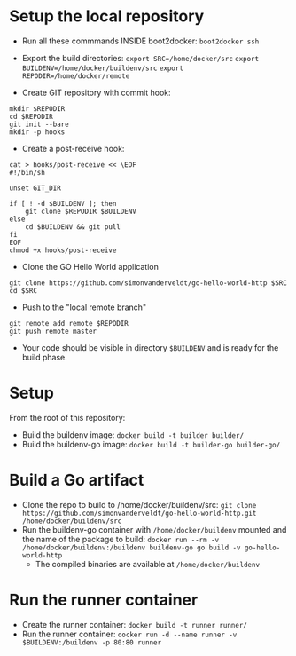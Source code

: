 # Setup the local repository

- Run all these commmands INSIDE boot2docker:
`boot2docker ssh`

- Export the build directories:
`export SRC=/home/docker/src`
`export BUILDENV=/home/docker/buildenv/src`
`export REPODIR=/home/docker/remote`

- Create GIT repository with commit hook:
```
mkdir $REPODIR
cd $REPODIR
git init --bare
mkdir -p hooks
```

- Create a post-receive hook:
```
cat > hooks/post-receive << \EOF
#!/bin/sh

unset GIT_DIR

if [ ! -d $BUILDENV ]; then
    git clone $REPODIR $BUILDENV
else
    cd $BUILDENV && git pull
fi
EOF
chmod +x hooks/post-receive
```

- Clone the GO Hello World application
```
git clone https://github.com/simonvanderveldt/go-hello-world-http $SRC
cd $SRC
```

- Push to the "local remote branch"
```
git remote add remote $REPODIR
git push remote master
```

- Your code should be visible in directory `$BUILDENV` and is ready for the build phase.

# Setup

From the root of this repository:

- Build the buildenv image: `docker build -t builder builder/`
- Build the buildenv-go image: `docker build -t builder-go builder-go/`


# Build a Go artifact
- Clone the repo to build to /home/docker/buildenv/src: `git clone https://github.com/simonvanderveldt/go-hello-world-http.git /home/docker/buildenv/src`
- Run the buildenv-go container with `/home/docker/buildenv` mounted and the name of the package to build: `docker run --rm -v /home/docker/buildenv:/buildenv buildenv-go go build -v go-hello-world-http`
  - The compiled binaries are available at `/home/docker/buildenv`

# Run the runner container
- Create the runner container: `docker build -t runner runner/`
- Run the runner container: `docker run -d --name runner -v $BUILDENV:/buildenv -p 80:80 runner`

